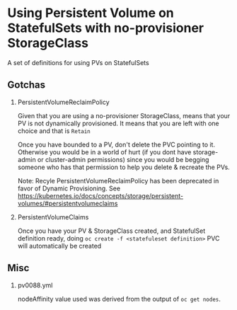 # Using Persistent Volume on StatefulSets with no-provisioner StorageClass

A set of definitions for using PVs on StatefulSets

## Gotchas

1. PersistentVolumeReclaimPolicy

	Given that you are using a no-provisioner StorageClass, means that your PV is not dynamically provisioned. It means that you are left with one choice and that is `Retain`

	Once you have bounded to a PV, don't delete the PVC pointing to it. Otherwise you would be in a world of hurt (if you dont have storage-admin or cluster-admin permissions) since you would be begging someone who has that permission to help you delete & recreate the PVs.

	Note: Recyle PersistentVolumeReclaimPolicy has been deprecated in favor of Dynamic Provisioning. See https://kubernetes.io/docs/concepts/storage/persistent-volumes/#persistentvolumeclaims

2. PersistentVolumeClaims

	Once you have your PV & StorageClass created, and StatefulSet definition ready, doing `oc create -f <statefuleset definition>` PVC will automatically be created

## Misc

1. pv0088.yml
	
	nodeAffinity value used was derived from the output of `oc get nodes`. 
